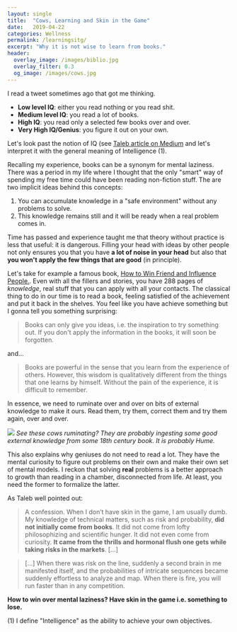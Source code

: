 ```yaml
---
layout: single
title:  "Cows, Learning and Skin in the Game"
date:   2019-04-22
categories: Wellness
permalink: /learningsitg/
excerpt: "Why it is not wise to learn from books."
header:
  overlay_image: /images/biblio.jpg
  overlay_filter: 0.3
  og_image: /images/cows.jpg
---
```


I read a tweet sometimes ago that got me thinking. 

- **Low level IQ**: either you read nothing or you read shit.
- **Medium level IQ**: you read a lot of books.
- **High IQ**: you read only a selected few books over and over.
- **Very High IQ/Genius**: you figure it out on your own.

Let's look past the notion of IQ (see [Taleb article on Medium](https://medium.com/incerto/iq-is-largely-a-pseudoscientific-swindle-f131c101ba39) and let's interpret it with the general meaning of Intelligence (1). 

Recalling my experience, books can be a synonym for mental laziness. There was a period in my life where I thought that the only "smart" way of spending my free time could have been reading non-fiction stuff. The are two implicit ideas behind this concepts:

1. You can accumulate knowledge in a "safe environment" without any problems to solve.
2. This knowledge remains still and it will be ready when a real problem comes in.

Time has passed and experience taught me that theory without practice is less that useful: it is dangerous. Filling your head with ideas by other people not only ensures you that you have **a lot of noise in your head** but also that **you won't apply the few things that are good** (in principle).

Let's take for example a famous book, [How to Win Friend and Influence People.](https://www.amazon.com/gp/product/0671027034/ref=as_li_tl?ie=UTF8&camp=1789&creative=9325&creativeASIN=0671027034&linkCode=as2&tag=quintussertor-20&linkId=55a61153ee7a708285ba90d566c7d0e5). Even with all the fillers and stories, you have 288 pages of *knowledge*, real stuff that you can apply with all your contacts. The classical thing to do in our time is to read a book, feeling satisfied of the achievement and put it back in the shelves. You feel like you have achieve something but I gonna tell you something surprising:

> Books can only give you ideas, i.e. the inspiration to try something out. If you don't apply the information in the books, it will soon be forgotten.

and...

> Books are powerful in the sense that you learn from the experience of others. However, this wisdom is qualitatively different from the things that one learns by himself. Without the pain of the experience, it is difficult to remember.

In essence, we need to ruminate over and over on bits of external knowledge to make it ours. Read them, try them, correct them and try them again, over and over.

![](https://zoom.giornaledibrescia.it/files/photo/a/2014/08/3492/big_DSCF2020.JPG)
*See these cows ruminating? They are probably ingesting some good external knowledge from some 18th century book. It is probably Hume.*

This also explains why geniuses do not need to read a lot. They have the mental curiosity to figure out problems on their own and make their own set of mental models. I reckon that solving **real** problems is a better approach to growth than reading in a chamber, disconnected from life. At least, you need the former to formalize the latter.

As Taleb well pointed out:

>A confession. When I don’t have skin in the game, I am usually dumb. My knowledge of technical matters, such as risk and probability, **did not initially come from books**. It did not come from lofty philosophizing and scientific hunger. It did not even come from curiosity. **It came from the thrills and hormonal flush one gets while taking risks in the markets**. [...] 

>[...] When there was risk on the line, suddenly a second brain in me manifested itself, and the probabilities of intricate sequences became suddenly effortless to analyze and map. When there is fire, you will run faster than in any competition.


**How to win over mental laziness? Have skin in the game i.e. something to lose.** 


(1) I define "Intelligence" as the ability to achieve your own objectives.			